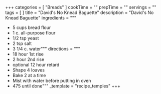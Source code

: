 +++
categories = [ "Breads" ]
cookTime = ""
prepTime = ""
servings = ""
tags = [ ]
title = "David's No Knead Baguette"
description = "David's No Knead Baguette"
ingredients = """
* 5 cups bread flour
* 1 c. all-purpose flour
* 1/2 tsp yeast
* 2 tsp salt
* 3 1/4 c. water"""
directions = """
* 18 hour 1st rise
* 2 hour 2nd rise
* optional 12 hour retard
* Shape 4 loaves
* Bake 2 at a time
* Mist with water before putting in oven
* 475 until done"""
_template = "recipe_temples"
+++


